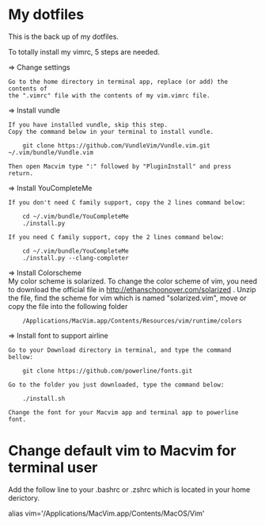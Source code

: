 # My dotfiles
This is the back up of my dotfiles.

To totally install my vimrc, 5 steps are needed.

=> Change settings

    Go to the home directory in terminal app, replace (or add) the contents of
    the ".vimrc" file with the contents of my vim.vimrc file.

=> Install vundle

    If you have installed vundle, skip this step.
    Copy the command below in your terminal to install vundle.

```
    git clone https://github.com/VundleVim/Vundle.vim.git ~/.vim/bundle/Vundle.vim
```

    Then open Macvim type ":" followed by "PluginInstall" and press return.
=> Install YouCompleteMe

    If you don't need C family support, copy the 2 lines command below:

```
    cd ~/.vim/bundle/YouCompleteMe
    ./install.py
```

    If you need C family support, copy the 2 lines command below:

```
    cd ~/.vim/bundle/YouCompleteMe
    ./install.py --clang-completer
```

=> Install Colorscheme                                                          
    My color scheme is solarized. To change the color scheme of vim, you need to
    download the official file in http://ethanschoonover.com/solarized .
    Unzip the file, find the scheme for vim which is named "solarized.vim",
    move or copy the file into the following folder

```
    /Applications/MacVim.app/Contents/Resources/vim/runtime/colors
```

=> Install font to support airline

    Go to your Download directory in terminal, and type the command bellow:

```
    git clone https://github.com/powerline/fonts.git
```

    Go to the folder you just downloaded, type the command below:

```
    ./install.sh
```

    Change the font for your Macvim app and terminal app to powerline font.
# Change default vim to Macvim for terminal user
Add the follow line to your .bashrc or .zshrc which is located in your home
derictory.

alias vim='/Applications/MacVim.app/Contents/MacOS/Vim'

